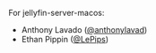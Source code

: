 For jellyfin-server-macos:
* Anthony Lavado ([@anthonylavad](https://github.com/anthonylavado))
* Ethan Pippin ([@LePips](https://github.com/LePips))
